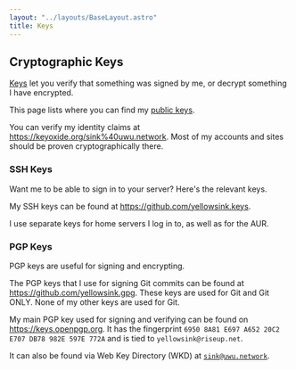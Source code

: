 ```yaml
---
layout: "../layouts/BaseLayout.astro"
title: Keys
---
```


## Cryptographic Keys

[Keys](<https://en.wikipedia.org/wiki/Key_(cryptography)>) let you verify that something
was signed by me, or decrypt something I have encrypted.

This page lists where you can find my [public keys](https://en.wikipedia.org/wiki/Public-key_cryptography).

You can verify my identity claims at https://keyoxide.org/sink%40uwu.network.
Most of my accounts and sites should be proven cryptographically there.

### SSH Keys

Want me to be able to sign in to your server? Here's the relevant keys.

My SSH keys can be found at https://github.com/yellowsink.keys.

I use separate keys for home servers I log in to, as well as for the AUR.

### PGP Keys

PGP keys are useful for signing and encrypting.

The PGP keys that I use for signing Git commits can be found at https://github.com/yellowsink.gpg.
These keys are used for Git and Git ONLY.
None of my other keys are used for Git.

My main PGP key used for signing and verifying can be found on https://keys.openpgp.org.
It has the fingerprint `6950 8A81 E697 A652 20C2 E707 DB78 982E 597E 772A` and is tied to `yellowsink@riseup.net`.

It can also be found via Web Key Directory (WKD) at [`sink@uwu.network`](https://uwu.network/.well-known/openpgpkey/hu/phiagit188wgpu9qbkcm3frsbws76bmo).
